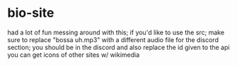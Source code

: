 # bio-site
had a lot of fun messing around with this;
if you'd like to use the src; make sure to replace "bossa uh.mp3" with a different audio file
for the discord section; you should be in the discord and also replace the id given to the api 
you can get icons of other sites w/ wikimedia
